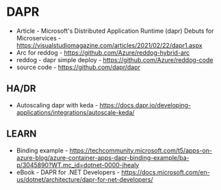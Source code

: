 # DAPR

* Article - Microsoft's Distributed Application Runtime (dapr) Debuts for Microservices - https://visualstudiomagazine.com/articles/2021/02/22/dapr1.aspx
* Arc for reddog - https://github.com/Azure/reddog-hybrid-arc
* reddog - dapr simple deploy - https://github.com/Azure/reddog-code
* source code - https://github.com/dapr/dapr

## HA/DR

* Autoscaling dapr with keda - https://docs.dapr.io/developing-applications/integrations/autoscale-keda/

## LEARN

* Binding example - https://techcommunity.microsoft.com/t5/apps-on-azure-blog/azure-container-apps-dapr-binding-example/ba-p/3045890?WT.mc_id=dotnet-0000-jhealy
* eBook - DAPR for .NET Developers - https://docs.microsoft.com/en-us/dotnet/architecture/dapr-for-net-developers/

